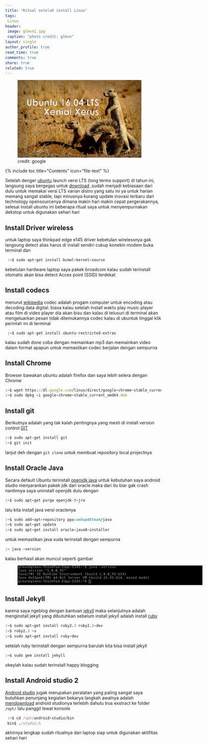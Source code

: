 ```yaml
---
title: "Ritual setelah install Linux"
tags:
 Linux
header:
 image: glmvn1.jpg
 caption: "photo credit: glmvn"
layout: single
author_profile: true
read_time: true
comments: true
share: true
related: true
---
```


<figure style="width: 400px" class="align-center">
<img src="/images/ubuntu16.jpg">
<figcaption>credit: google</figcaption>
</figure> 

 {% include toc title="Contents" icon="file-text" %}

 Setelah denger [ubuntu](www.ubuntu.com) launch versi LTS 
 (long terms support) di tahun ini, langsung saya bergegas
 untuk [download](http://www.ubuntu.com/download) ,sudah menjadi kebiasaan dari dulu untuk memakai versi LTS varian distro yang satu ini ya untuk harian memang sangat stable, tapi minusnya kurang update
 inovasi terbaru dari technology opensourcenya dimana makin hari makin cepat pergerakannya, selesai install ubuntu ini beberapa ritual saya untuk menyempurnakan dekstop untuk digunakan sehari hari
 
 
## Install Driver wireless
 untuk laptop saya thinkpad edge e145 driver kebetulan wirelessnya gak langsung
 detect alias harus di install sendiri cukup konekin modem buka terminal dan

```ruby
 :~$ sudo apt-get install bcmwl-kernel-source
```
 kebetulan hardware laptop saya pakek broadcom kalau sudah terinstall otomatis akan bisa detect Acces point (SSID) terdekat 
 
## Install codecs
 menurut [wikipedia](https://en.wikipedia.org/wiki/Codec) codec adalah progam
 computer untuk encoding atau decoding data digital. biasa kalau setelah install waktu play music player atau film di video player dia akan bisu dan kalau di telusuri di terminal akan mengeluarkan pesan tidak ditemukannya codec 
 kalau di ubuntuk tinggal klik perintah ini di terminal
 
```
 :~$ sudo apt-get install ubuntu-restricted-extras
```
  kalau sudah done coba dengan memainkan mp3 dan memainkan video dalam format apapun untuk memastikan codec berjalan dengan sempurna
  
## Install Chrome
 Browser bawakan ubuntu adalah firefox dan saya lebih selera dengan Chrome 

```ruby
:~$ wget https://dl.google.com/linux/direct/google-chrome-stable_current_amd64.deb
:~$ sudo dpkg -i google-chrome-stable_current_amd64.deb
```

## Install git
 Berikutnya adalah yang tak kalah pentingnya yang mesti di install version control [GIT](https://en.wikipedia.org/wiki/Git_%28software%29) 

```html
:~$ sudo apt-get install git 
:~$ git init
``` 
lanjut deh dengan `git clone` untuk membuat repository local projectnya

## Install Oracle Java
 Secara default Ubuntu terinstall [openjdk java](https://en.wikipedia.org/wiki/OpenJDK) untuk kebutuhan saya android studio menyarankan pakek jdk dari oracle
 maka dari itu biar gak crash nantinnya saya uninstall openjdk dulu dengan

```ruby
:~$ sudo apt-get purge openjdk-8-jre
```
 lalu kita install java versi oraclenya

```ruby
:~$ sudo add-apt-repository ppa:webupd8team/java
:~$ sudo apt-get update
:~$ sudo apt-get install oracle-java8-installer
```
untuk memastikan java suda terinstall dengan sempurna

```ruby
:~ java -version
```
kalau berhasil akan muncul seperti gambar
<figure style="width: 600px" class="align-center">
<img src="/images/bash.png">
<figcaption></figcaption>
</figure> 

## Install Jekyll

karena saya ngeblog dengan bantuan [jekyll](https://jekyllrb.com/) maka selanjutnya adalah menginstall jekyll yang dibutuhkan sebelum install jekyll adalah install [ruby](https://en.wikipedia.org/wiki/Ruby_%28programming_language%29) 

```ruby
:~$ sudo apt-get install ruby2.3 ruby2.3-dev
:~$ ruby2.3 -v
:~$ sudo apt-get install ruby-dev
```
setelah ruby terinstall dengan sempurna barulah kita bisa install jekyll

```ruby
:~$ sudo gem install jekyll
```
okeylah kalau sudah terinstall happy blogging

## Install Android studio 2
 [Android studio](http://developer.android.com/tools/studio/index.html) jugak merupakan peralatan yang paling sangat saya butuhkan penunjang kegiatan bekarya langkah awalnya adalah [mendownload](http://developer.android.com/sdk/index.html) android studionya terlebih dahulu trus exstract ke folder `/opt/` lalu panggil lewat konsole
 
```ruby
 :~$ cd /opt/android-studio/bin
 bin$ ./studio.h
```

akhirnya lengkap sudah ritualnya dan laptop siap untuk digunakan aktifitas sehari hari 
